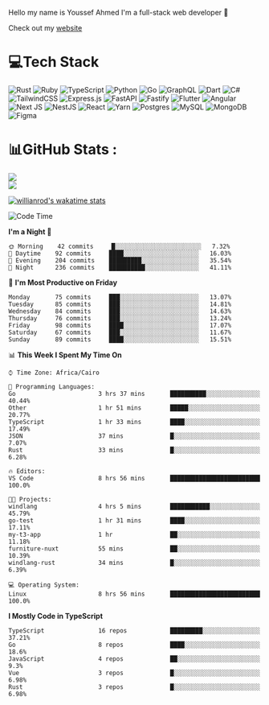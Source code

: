 Hello my name is Youssef Ahmed I'm a full-stack web developer 👋

Check out my [website](https://youssefahmed.vercel.app)
 
# 💻Tech Stack

![Rust](https://img.shields.io/badge/rust-%23000000.svg?style=for-the-badge&logo=rust&logoColor=white) ![Ruby](https://img.shields.io/badge/ruby-%23CC342D.svg?style=for-the-badge&logo=ruby&logoColor=white) ![TypeScript](https://img.shields.io/badge/typescript-%23007ACC.svg?style=for-the-badge&logo=typescript&logoColor=white) ![Python](https://img.shields.io/badge/python-3670A0?style=for-the-badge&logo=python&logoColor=ffdd54) ![Go](https://img.shields.io/badge/go-%2300ADD8.svg?style=for-the-badge&logo=go&logoColor=white) ![GraphQL](https://img.shields.io/badge/-GraphQL-E10098?style=for-the-badge&logo=graphql&logoColor=white) ![Dart](https://img.shields.io/badge/dart-%230175C2.svg?style=for-the-badge&logo=dart&logoColor=white) ![C#](https://img.shields.io/badge/c%23-%23239120.svg?style=for-the-badge&logo=c-sharp&logoColor=white) ![TailwindCSS](https://img.shields.io/badge/tailwindcss-%2338B2AC.svg?style=for-the-badge&logo=tailwind-css&logoColor=white) ![Express.js](https://img.shields.io/badge/express.js-%23404d59.svg?style=for-the-badge&logo=express&logoColor=%2361DAFB) ![FastAPI](https://img.shields.io/badge/FastAPI-005571?style=for-the-badge&logo=fastapi) ![Fastify](https://img.shields.io/badge/fastify-%23000000.svg?style=for-the-badge&logo=fastify&logoColor=white) ![Flutter](https://img.shields.io/badge/Flutter-%2302569B.svg?style=for-the-badge&logo=Flutter&logoColor=white) ![Angular](https://img.shields.io/badge/angular-%23DD0031.svg?style=for-the-badge&logo=angular&logoColor=white) ![Next JS](https://img.shields.io/badge/Next-black?style=for-the-badge&logo=next.js&logoColor=white) ![NestJS](https://img.shields.io/badge/nestjs-%23E0234E.svg?style=for-the-badge&logo=nestjs&logoColor=white) ![React](https://img.shields.io/badge/react-%2320232a.svg?style=for-the-badge&logo=react&logoColor=%2361DAFB) ![Yarn](https://img.shields.io/badge/yarn-%232C8EBB.svg?style=for-the-badge&logo=yarn&logoColor=white) ![Postgres](https://img.shields.io/badge/postgres-%23316192.svg?style=for-the-badge&logo=postgresql&logoColor=white) ![MySQL](https://img.shields.io/badge/mysql-%2300f.svg?style=for-the-badge&logo=mysql&logoColor=white) ![MongoDB](https://img.shields.io/badge/MongoDB-%234ea94b.svg?style=for-the-badge&logo=mongodb&logoColor=white)     ![Figma](https://img.shields.io/badge/figma-%23F24E1E.svg?style=for-the-badge&logo=figma&logoColor=white)

# 📊GitHub Stats :

![](https://github-readme-stats.vercel.app/api?username=joetifa2003&theme=tokyonight&hide_border=false&include_all_commits=false&count_private=false)<br/>
![](https://github-readme-streak-stats.herokuapp.com/?user=joetifa2003&theme=tokyonight&hide_border=false)<br/>

[![willianrod's wakatime stats](https://github-readme-stats.vercel.app/api/wakatime?username=joetifa2003&layout=compact)](https://github.com/anuraghazra/github-readme-stats)
<!--START_SECTION:waka-->
![Code Time](http://img.shields.io/badge/Code%20Time-800%20hrs%2035%20mins-blue)

**I'm a Night 🦉** 

```text
🌞 Morning    42 commits     █░░░░░░░░░░░░░░░░░░░░░░░░   7.32% 
🌆 Daytime    92 commits     ████░░░░░░░░░░░░░░░░░░░░░   16.03% 
🌃 Evening    204 commits    █████████░░░░░░░░░░░░░░░░   35.54% 
🌙 Night      236 commits    ██████████░░░░░░░░░░░░░░░   41.11%

```
📅 **I'm Most Productive on Friday** 

```text
Monday       75 commits     ███░░░░░░░░░░░░░░░░░░░░░░   13.07% 
Tuesday      85 commits     ███░░░░░░░░░░░░░░░░░░░░░░   14.81% 
Wednesday    84 commits     ███░░░░░░░░░░░░░░░░░░░░░░   14.63% 
Thursday     76 commits     ███░░░░░░░░░░░░░░░░░░░░░░   13.24% 
Friday       98 commits     ████░░░░░░░░░░░░░░░░░░░░░   17.07% 
Saturday     67 commits     ███░░░░░░░░░░░░░░░░░░░░░░   11.67% 
Sunday       89 commits     ████░░░░░░░░░░░░░░░░░░░░░   15.51%

```


📊 **This Week I Spent My Time On** 

```text
⌚︎ Time Zone: Africa/Cairo

💬 Programming Languages: 
Go                       3 hrs 37 mins       ██████████░░░░░░░░░░░░░░░   40.44% 
Other                    1 hr 51 mins        █████░░░░░░░░░░░░░░░░░░░░   20.77% 
TypeScript               1 hr 33 mins        ████░░░░░░░░░░░░░░░░░░░░░   17.49% 
JSON                     37 mins             █░░░░░░░░░░░░░░░░░░░░░░░░   7.07% 
Rust                     33 mins             █░░░░░░░░░░░░░░░░░░░░░░░░   6.28%

🔥 Editors: 
VS Code                  8 hrs 56 mins       █████████████████████████   100.0%

🐱‍💻 Projects: 
windlang                 4 hrs 5 mins        ███████████░░░░░░░░░░░░░░   45.79% 
go-test                  1 hr 31 mins        ████░░░░░░░░░░░░░░░░░░░░░   17.11% 
my-t3-app                1 hr                ██░░░░░░░░░░░░░░░░░░░░░░░   11.18% 
furniture-nuxt           55 mins             ██░░░░░░░░░░░░░░░░░░░░░░░   10.39% 
windlang-rust            34 mins             █░░░░░░░░░░░░░░░░░░░░░░░░   6.39%

💻 Operating System: 
Linux                    8 hrs 56 mins       █████████████████████████   100.0%

```

**I Mostly Code in TypeScript** 

```text
TypeScript               16 repos            █████████░░░░░░░░░░░░░░░░   37.21% 
Go                       8 repos             ████░░░░░░░░░░░░░░░░░░░░░   18.6% 
JavaScript               4 repos             ██░░░░░░░░░░░░░░░░░░░░░░░   9.3% 
Vue                      3 repos             █░░░░░░░░░░░░░░░░░░░░░░░░   6.98% 
Rust                     3 repos             █░░░░░░░░░░░░░░░░░░░░░░░░   6.98%

```



<!--END_SECTION:waka-->
